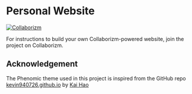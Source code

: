 # Personal Website
[![Collaborizm](https://www.collaborizm.com/GitHubBadge.svg)](https://www.collaborizm.com/project/ryIBEU4zZ)

For instructions to build your own Collaborizm-powered website, join the project on Collaborizm.

## Acknowledgement
The Phenomic theme used in this project is inspired from the GitHub repo [kevin940726.github.io](https://github.com/kevin940726/kevin940726.github.io) by [Kai Hao](https://github.com/kevin940726)
